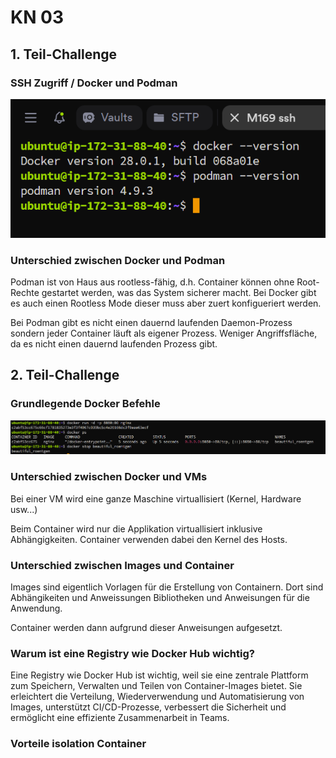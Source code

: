 # KN 03

## 1. Teil-Challenge

### SSH Zugriff / Docker und Podman

![ssh-access](../images/ssh-access.png)

### Unterschied zwischen Docker und Podman

Podman ist von Haus aus rootless-fähig, d.h. Container können ohne Root-Rechte gestartet werden, was das System sicherer macht. Bei Docker gibt es auch einen Rootless Mode dieser muss aber zuert konfigueriert werden.

Bei Podman gibt es nicht einen dauernd laufenden Daemon-Prozess sondern jeder Container läuft als eigener Prozess. Weniger Angriffsfläche, da es nicht einen dauernd laufenden Prozess gibt.

## 2. Teil-Challenge

### Grundlegende Docker Befehle

![Docker-commands](../images/Docker-commands.png)

### Unterschied zwischen Docker und VMs

Bei einer VM wird eine ganze Maschine virtuallisiert (Kernel, Hardware usw...)

Beim Container wird nur die Applikation virtuallisiert inklusive Abhängigkeiten. Container verwenden dabei den Kernel des Hosts.

### Unterschied zwischen Images und Container

Images sind eigentlich Vorlagen für die Erstellung von Containern. Dort sind Abhängikeiten und Anweissungen Bibliotheken und Anweisungen für die Anwendung.

Container werden dann aufgrund dieser Anweisungen aufgesetzt.

### Warum ist eine Registry wie Docker Hub wichtig?

Eine Registry wie Docker Hub ist wichtig, weil sie eine zentrale Plattform zum Speichern, Verwalten und Teilen von Container-Images bietet. Sie erleichtert die Verteilung, Wiederverwendung und Automatisierung von Images, unterstützt CI/CD-Prozesse, verbessert die Sicherheit und ermöglicht eine effiziente Zusammenarbeit in Teams.

### Vorteile isolation Container

